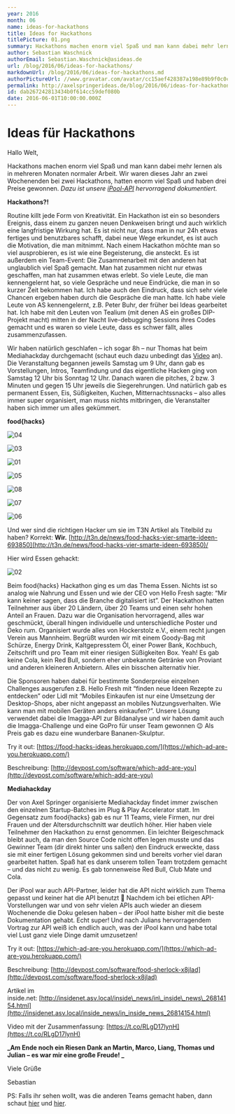 ```yaml
---
year: 2016
month: 06
name: ideas-for-hackathons
title: Ideas for Hackathons
titlePicture: 01.png
summary: Hackathons machen enorm viel Spaß und man kann dabei mehr lernen als in mehreren Monaten normaler Arbeit. Wir waren dieses Jahr an zwei Wochenenden bei zwei Hackathons, hatten enorm viel Spaß und haben drei Preise gewonnen.
author: Sebastian Waschnick
authorEmail: Sebastian.Waschnick@asideas.de
url: /blog/2016/06/ideas-for-hackathons/
markdownUrl: /blog/2016/06/ideas-for-hackathons.md
authorPictureUrl: //www.gravatar.com/avatar/cc15aef428387a198e89b9f0c0c1a965
permalink: http://axelspringerideas.de/blog/2016/06/ideas-for-hackathons/
id: dab267242813434b0f614cc59def080b
date: 2016-06-01T10:00:00.000Z
---
```


Ideas für Hackathons
====================

Hallo Welt,

Hackathons machen enorm viel Spaß und man kann dabei mehr lernen als in mehreren Monaten normaler Arbeit. Wir waren dieses Jahr an zwei Wochenenden bei zwei Hackathons, hatten enorm viel Spaß und haben drei Preise gewonnen. _Dazu ist unsere [iPool-API](http://www.ipool.asideas.de/) hervorragend dokumentiert._

**Hackathons?!**

Routine killt jede Form von Kreativität. Ein Hackathon ist ein so besonders Ereignis, dass einem zu ganzen neuen Denkweisen bringt und auch wirklich eine langfristige Wirkung hat. Es ist nicht nur, dass man in nur 24h etwas fertiges und benutzbares schafft, dabei neue Wege erkundet, es ist auch die Motivation, die man mitnimmt. Nach einem Hackathon möchte man so viel ausprobieren, es ist wie eine Begeisterung, die ansteckt. Es ist außerdem ein Team-Event: Die Zusammenarbeit mit den anderen hat unglaublich viel Spaß gemacht. Man hat zusammen nicht nur etwas geschaffen, man hat zusammen etwas erlebt. So viele Leute, die man kennengelernt hat, so viele Gespräche und neue Eindrücke, die man in so kurzer Zeit bekommen hat. Ich habe auch den Eindruck, dass sich sehr viele Chancen ergeben haben durch die Gespräche die man hatte. Ich habe viele Leute von AS kennengelernt, z.B. Peter Buhr, der früher bei Ideas gearbeitet hat. Ich habe mit den Leuten von Tealium (mit denen AS ein großes DIP-Projekt macht) mitten in der Nacht live-debugging Sessions ihres Codes gemacht und es waren so viele Leute, dass es schwer fällt, alles zusammenzufassen. 

Wir haben natürlich geschlafen – ich sogar 8h – nur Thomas hat beim Mediahackday durchgemacht (schaut euch dazu unbedingt das [Video](https://t.co/RLgD17lynH) an). Die Veranstaltung begannen jeweils Samstag um 9 Uhr, dann gab es Vorstellungen, Intros, Teamfindung und das eigentliche Hacken ging von Samstag 12 Uhr bis Sonntag 12 Uhr. Danach waren die pitches, 2 bzw. 3 Minuten und gegen 15 Uhr jeweils die Siegerehrungen. Und natürlich gab es permanent Essen, Eis, Süßigkeiten, Kuchen, Mitternachtssnacks – also alles immer super organisiert, man muss nichts mitbringen, die Veranstalter haben sich immer um alles gekümmert.

**food{hacks}**

![04](04.png)

![03](03.png)

![01](01.png)

![05](05.png)

![08](08.png)

![07](07.png)

![06](06.png)

Und wer sind die richtigen Hacker um sie im T3N Artikel als Titelbild zu haben? Korrekt: **Wir.** [http://t3n.de/news/food-hacks-vier-smarte-ideen-693850](http://t3n.de/news/food-hacks-vier-smarte-ideen-693850)/

Hier wird Essen gehackt:

![02](02.png)

Beim food{hacks} Hackathon ging es um das Thema Essen. Nichts ist so analog wie Nahrung und Essen und wie der CEO von Hello Fresh sagte: “Mir kann keiner sagen, dass die Branche digitalisiert ist”. Der Hackathon hatten Teilnehmer aus über 20 Ländern, über 20 Teams und einen sehr hohen Anteil an Frauen. Dazu war die Organisation hervorragend, alles war geschmückt, überall hingen individuelle und unterschiedliche Poster und Deko rum. Organisiert wurde alles von Hockerstolz e.V., einem recht jungen Verein aus Mannheim. Begrüßt wurden wir mit einem Goody-Bag mit Schürze, Energy Drink, Kaltgepresstem Öl, einer Power Bank, Kochbuch, Zeitschrift und pro Team mit einer riesigen Süßigkeiten Box. Yeah! Es gab keine Cola, kein Red Bull, sondern eher unbekannte Getränke von Proviant und anderen kleineren Anbietern. Alles ein bisschen alternativ hier.

Die Sponsoren haben dabei für bestimmte Sonderpreise einzelnen Challenges ausgerufen z.B. Hello Fresh mit “finden neue Ideen Rezepte zu entdecken” oder Lidl mit “Mobiles Einkaufen ist nur eine Umsetzung der Desktop-Shops, aber nicht angepasst an mobiles Nutzungsverhalten. Wie kann man mit mobilen Geräten anders einkaufen?”. Unsere Lösung verwendet dabei die Imagga-API zur Bildanalyse und wir haben damit auch die Imagga-Challenge und eine GoPro für unser Team gewonnen 😉 Als Preis gab es dazu eine wunderbare Bananen-Skulptur.   

Try it out: [https://food-hacks-ideas.herokuapp.com/](https://which-ad-are-you.herokuapp.com/)

Beschreibung: [http://devpost.com/software/which-add-are-you](http://devpost.com/software/which-add-are-you)

**Mediahackday**

Der von Axel Springer organisierte Mediahackday findet immer zwischen den einzelnen Startup-Batches im Plug & Play Accelerator statt. Im Gegensatz zum food{hacks} gab es nur 11 Teams, viele Firmen, nur drei Frauen und der Altersdurchschnitt war deutlich höher. Hier haben viele Teilnehmer den Hackathon zu ernst genommen. Ein leichter Beigeschmack bleibt auch, da man den Source Code nicht offen legen musste und das Gewinner Team (dir direkt hinter uns saßen) den Eindruck erweckte, dass sie mit einer fertigen Lösung gekommen sind und bereits vorher viel daran gearbeitet hatten. Spaß hat es dank unserem tollen Team trotzdem gemacht – und das nicht zu wenig. Es gab tonnenweise Red Bull, Club Mate und Cola.

Der iPool war auch API-Partner, leider hat die API nicht wirklich zum Thema gepasst und keiner hat die API benutzt 🙁 Nachdem ich bei etlichen API-Vorstellungen war und von sehr vielen APIs auch wieder an diesem Wochenende die Doku gelesen haben – der iPool hatte bisher mit die beste Dokumentation gehabt. Echt super! Und nach Julians hervorragendem Vortrag zur API weiß ich endlich auch, was der iPool kann und habe total viel Lust ganz viele Dinge damit umzusetzen!

Try it out: [https://which-ad-are-you.herokuapp.com/](https://which-ad-are-you.herokuapp.com/)

Beschreibung: [http://devpost.com/software/food-sherlock-x8jlad](http://devpost.com/software/food-sherlock-x8jlad)

Artikel im inside.net: [http://insidenet.asv.local/inside\_news/in\_inside\_news\_26814154.html](http://insidenet.asv.local/inside_news/in_inside_news_26814154.html)

Video mit der Zusammenfassung: [https://t.co/RLgD17lynH](https://t.co/RLgD17lynH)

**_Am Ende noch ein Riesen Dank an Martin, Marco, Liang, Thomas und Julian – es war mir eine große Freude! _**

Viele Grüße

Sebastian

PS: Falls ihr sehen wollt, was die anderen Teams gemacht haben, dann schaut [hier](http://food-hacks.devpost.com/submissions) und [hier](http://media-hackday-advertising-3541.devpost.com/submissions).